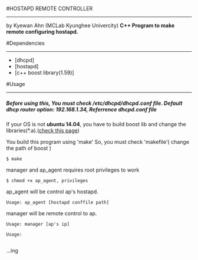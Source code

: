 #HOSTAPD REMOTE CONTROLLER
_ _ _
by Kyewan Ahn (MCLab Kyunghee Univercity)
**C++ Program to make remote configuring hostapd.**

#Dependencies
_ _ _
- [dhcpd]
- [hostapd]
- [c++ boost library(1.59)]

#Usage
_ _ _
##### **Before using this, You must check /etc/dhcpd/dhcpd.conf file. Default dhcp router option: 192.168.1.34, Referrence dhcpd.conf file**

If your OS is not **ubuntu 14.04**, you have to build boost lib and change the libraries(*.a).([check this page](http://www.boost.org/doc/libs/1_59_0/more/getting_started/index.html))


You build this program using 'make'
So, you must check 'makefile'( change the path of boost )

`$ make`

manager and ap_agent requires root privileges to work

`$ chmod +x ap_agent, privileges`



ap_agent will be control ap's hostapd.

`Usage: ap_agent [hostapd conffile path]`

manager will be remote control to ap.

`Usage: manager [ap's ip]`

```
Usage:


```

...ing
